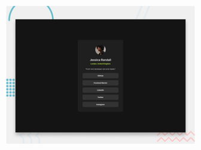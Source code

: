 

![Design preview for the Social links profile coding challenge](./social-links-profile-main/social-links-profile-main/design/desktop-preview.jpg)

